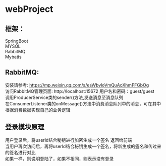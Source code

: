 # webProject

## 框架：  
SpringBoot  
MYSQL  
RabbitMQ   
Mybatis  

## RabbitMQ:  
安装请参考: https://mp.weixin.qq.com/s/esWbvloVmQuAoXhmFFGbOg   
访问RabbitMQ管理页面: http://localhost:15672 用户名和密码：guest/guest  
调用ProducerService类的sender()方法,发送消息至消息队列  
在ConsumerListener类的onMessage()方法中消费消息队列中的消息，可在其中根据消费数据实现自己的业务逻辑  


## 登录模块原理  
用户登录后，将userId结合秘钥进行加密生成一个签名 返回给前端  
当用户再次访问后，再将userId结合秘钥生成一个签名，将新生成的签名和传过来的签名进行对比  
如果一样，则说明登陆了，如果不相同，则表示没有登录